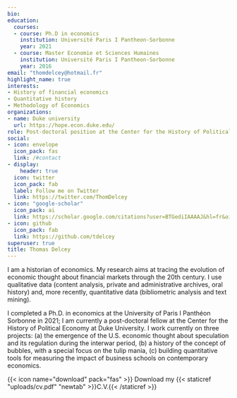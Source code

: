 ```yaml
---
bio:
education:
  courses:
  - course: Ph.D in economics 
    institution: Université Paris I Pantheon-Sorbonne 
    year: 2021
  - course: Master Economie et Sciences Humaines
    institution: Université Paris I Pantheon-Sorbonne 
    year: 2016
email: "thomdelcey@hotmail.fr"
highlight_name: true
interests:
- History of financial economics
- Quantitative history
- Methodology of Economics
organizations:
- name: Duke university
  url: https://hope.econ.duke.edu/
role: Post-doctoral position at the Center for the History of Political Economy
social:
- icon: envelope
  icon_pack: fas
  link: /#contact
- display:
    header: true
  icon: twitter
  icon_pack: fab
  label: Follow me on Twitter
  link: https://twitter.com/ThomDelcey
- icon: "google-scholar"
  icon_pack: ai
  link: https://scholar.google.com/citations?user=BTGediIAAAAJ&hl=fr&oi=ao
- icon: github
  icon_pack: fab
  link: https://github.com/tdelcey
superuser: true
title: Thomas Delcey
---
```


I am a historian of economics. My research aims at tracing the evolution of economic thought about financial markets through the 20th century. I use qualitative data (content analysis, private and administrative archives, oral history) and, more recently, quantitative data (bibliometric analysis and text mining). 

I completed a Ph.D. in economics at the University of Paris I Panthéon Sorbonne in 2021; I am currently a post-doctoral fellow at the Center for the History of Political Economy at Duke University. I work currently on three projects: (a) the emergence of the U.S. economic thought about speculation and its regulation during the interwar period, (b) a history of the concept of bubbles, with a special focus on the tulip mania, (c) building quantitative tools for measuring the impact of business schools on contemporary economics. 

{{< icon name="download" pack="fas" >}} Download my {{< staticref "uploads/cv.pdf" "newtab" >}}C.V.{{< /staticref >}}
